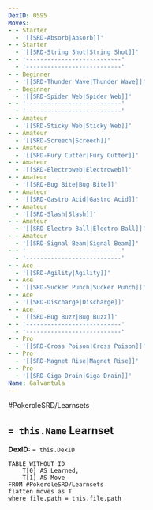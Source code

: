 ```yaml
---
DexID: 0595
Moves:
- - Starter
  - '[[SRD-Absorb|Absorb]]'
- - Starter
  - '[[SRD-String Shot|String Shot]]'
- - '---------------------------'
  - '---------------------------'
- - Beginner
  - '[[SRD-Thunder Wave|Thunder Wave]]'
- - Beginner
  - '[[SRD-Spider Web|Spider Web]]'
- - '---------------------------'
  - '---------------------------'
- - Amateur
  - '[[SRD-Sticky Web|Sticky Web]]'
- - Amateur
  - '[[SRD-Screech|Screech]]'
- - Amateur
  - '[[SRD-Fury Cutter|Fury Cutter]]'
- - Amateur
  - '[[SRD-Electroweb|Electroweb]]'
- - Amateur
  - '[[SRD-Bug Bite|Bug Bite]]'
- - Amateur
  - '[[SRD-Gastro Acid|Gastro Acid]]'
- - Amateur
  - '[[SRD-Slash|Slash]]'
- - Amateur
  - '[[SRD-Electro Ball|Electro Ball]]'
- - Amateur
  - '[[SRD-Signal Beam|Signal Beam]]'
- - '---------------------------'
  - '---------------------------'
- - Ace
  - '[[SRD-Agility|Agility]]'
- - Ace
  - '[[SRD-Sucker Punch|Sucker Punch]]'
- - Ace
  - '[[SRD-Discharge|Discharge]]'
- - Ace
  - '[[SRD-Bug Buzz|Bug Buzz]]'
- - '---------------------------'
  - '---------------------------'
- - Pro
  - '[[SRD-Cross Poison|Cross Poison]]'
- - Pro
  - '[[SRD-Magnet Rise|Magnet Rise]]'
- - Pro
  - '[[SRD-Giga Drain|Giga Drain]]'
Name: Galvantula
---
```


#PokeroleSRD/Learnsets

## `= this.Name` Learnset

**DexID:** `= this.DexID`

```dataview
TABLE WITHOUT ID
    T[0] AS Learned,
    T[1] AS Move
FROM #PokeroleSRD/Learnsets
flatten moves as T
where file.path = this.file.path
```
